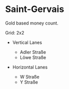 # Saint-Gervais

Gold based money count.

Grid: 2x2

* Vertical Lanes
    - Adler Straße
    - Löwe Straße

* Horizontal Lanes
    - W Straße
    - Y Straße
